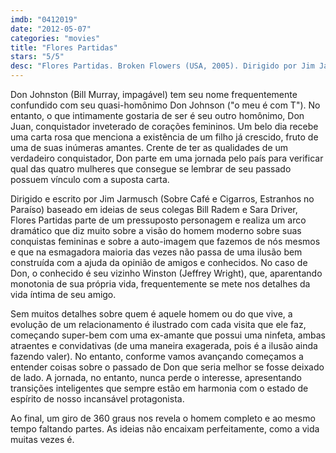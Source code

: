 ```yaml
---
imdb: "0412019"
date: "2012-05-07"
categories: "movies"
title: "Flores Partidas"
stars: "5/5"
desc: "Flores Partidas. Broken Flowers (USA, 2005). Dirigido por Jim Jarmusch. Escrito por Jim Jarmusch, Bill Raden, Sara Driver. Com Bill Murray, Julie Delpy, Heather Simms, Brea Frazier, Jarry Fall, Korka Fall, Saul Holland, Zakira Holland, Niles Lee Wilson."
---
```

Don Johnston (Bill Murray, impagável) tem seu nome frequentemente confundido com seu quasi-homônimo Don Johnson ("o meu é com T"). No entanto, o que intimamente gostaria de ser é seu outro homônimo, Don Juan, conquistador inveterado de corações femininos. Um belo dia recebe uma carta rosa que menciona a existência de um filho já crescido, fruto de uma de suas inúmeras amantes. Crente de ter as qualidades de um verdadeiro conquistador, Don parte em uma jornada pelo país para verificar qual das quatro mulheres que consegue se lembrar de seu passado possuem vínculo com a suposta carta.

Dirigido e escrito por Jim Jarmusch (Sobre Café e Cigarros, Estranhos no Paraíso) baseado em ideias de seus colegas Bill Radem e Sara Driver, Flores Partidas parte de um pressuposto personagem e realiza um arco dramático que diz muito sobre a visão do homem moderno sobre suas conquistas femininas e sobre a auto-imagem que fazemos de nós mesmos e que na esmagadora maioria das vezes não passa de uma ilusão bem construída com a ajuda da opinião de amigos e conhecidos. No caso de Don, o conhecido é seu vizinho Winston (Jeffrey Wright), que, aparentando monotonia de sua própria vida, frequentemente se mete nos detalhes da vida íntima de seu amigo.

Sem muitos detalhes sobre quem é aquele homem ou do que vive, a evolução de um relacionamento é ilustrado com cada visita que ele faz, começando super-bem com uma ex-amante que possui uma ninfeta, ambas atraentes e convidativas (de uma maneira exagerada, pois é a ilusão ainda fazendo valer). No entanto, conforme vamos avançando começamos a entender coisas sobre o passado de Don que seria melhor se fosse deixado de lado. A jornada, no entanto, nunca perde o interesse, apresentando transições inteligentes que sempre estão em harmonia com o estado de espírito de nosso incansável protagonista.

Ao final, um giro de 360 graus nos revela o homem completo e ao mesmo tempo faltando partes. As ideias não encaixam perfeitamente, como a vida muitas vezes é.

